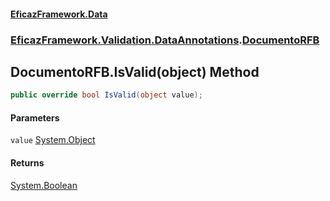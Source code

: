 #### [EficazFramework.Data](EficazFrameworkData.md 'EficazFramework Data')
### [EficazFramework.Validation.DataAnnotations](EficazFrameworkData.md#EficazFramework.Validation.DataAnnotations 'EficazFramework.Validation.DataAnnotations').[DocumentoRFB](EficazFramework.Validation.DataAnnotations/DocumentoRFB.md 'EficazFramework.Validation.DataAnnotations.DocumentoRFB')

## DocumentoRFB.IsValid(object) Method

```csharp
public override bool IsValid(object value);
```
#### Parameters

<a name='EficazFramework.Validation.DataAnnotations.DocumentoRFB.IsValid(object).value'></a>

`value` [System.Object](https://docs.microsoft.com/en-us/dotnet/api/System.Object 'System.Object')

#### Returns
[System.Boolean](https://docs.microsoft.com/en-us/dotnet/api/System.Boolean 'System.Boolean')